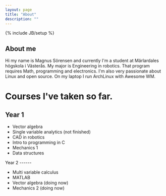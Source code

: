 ```yaml
---
layout: page
title: "About"
description: ""
---
```

{% include JB/setup %}
## About me
<p>
Hi my name is Magnus Sörensen and currently I'm a student at Märlardales högskola
i Västerås. My major is Engineering in robotics. That program requires
Math, programming and electronics. I'm also very passionate about Linux and
open source. On my laptop I run ArchLinux with Awesome WM.
</p>

Courses I've taken so far.
==========================
Year 1
------
<ul>
    <li> Vector algebra </li>
    <li> Single variable analytics (not finished)</li>
    <li> CAD in robotics</li>
    <li> Intro to programming in C</li>
    <li>Mechanics 1</li>
    <li> Data structures</li>
</ul>
Year 2
------
<ul>
    <li> Multi variable calculus</li>
    <li>MATLAB</li>
    <li>Vector algebra (doing now)</li>
    <li>Mechanics 2 (doing now)</li>
</ul>



